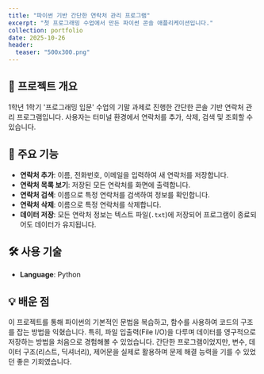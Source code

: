 ```yaml
---
title: "파이썬 기반 간단한 연락처 관리 프로그램"
excerpt: "첫 프로그래밍 수업에서 만든 파이썬 콘솔 애플리케이션입니다."
collection: portfolio
date: 2025-10-26
header:
  teaser: "500x300.png"
---
```


## 📖 프로젝트 개요

1학년 1학기 '프로그래밍 입문' 수업의 기말 과제로 진행한 간단한 콘솔 기반 연락처 관리 프로그램입니다. 사용자는 터미널 환경에서 연락처를 추가, 삭제, 검색 및 조회할 수 있습니다.

## 🚀 주요 기능

*   **연락처 추가**: 이름, 전화번호, 이메일을 입력하여 새 연락처를 저장합니다.
*   **연락처 목록 보기**: 저장된 모든 연락처를 화면에 출력합니다.
*   **연락처 검색**: 이름으로 특정 연락처를 검색하여 정보를 확인합니다.
*   **연락처 삭제**: 이름으로 특정 연락처를 삭제합니다.
*   **데이터 저장**: 모든 연락처 정보는 텍스트 파일(`.txt`)에 저장되어 프로그램이 종료되어도 데이터가 유지됩니다.

## 🛠️ 사용 기술

*   **Language**: Python

## 💡 배운 점

이 프로젝트를 통해 파이썬의 기본적인 문법을 복습하고, 함수를 사용하여 코드의 구조를 잡는 방법을 익혔습니다. 특히, 파일 입출력(File I/O)을 다루며 데이터를 영구적으로 저장하는 방법을 처음으로 경험해볼 수 있었습니다. 간단한 프로그램이었지만, 변수, 데이터 구조(리스트, 딕셔너리), 제어문을 실제로 활용하며 문제 해결 능력을 기를 수 있었던 좋은 기회였습니다.
